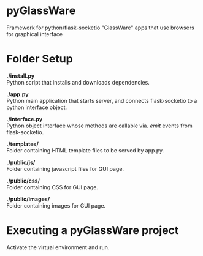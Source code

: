 # pyGlassWare
Framework for python/flask-socketio "GlassWare" apps that use browsers for graphical interface

# Folder Setup

**./install.py** \
Python script that installs and downloads dependencies.

**./app.py** \
Python main application that starts server, and connects flask-socketio to a python interface object.

**./interface.py** \
Python object interface whose methods are callable via. *emit* events from flask-socketio.

**./templates/** \
Folder containing HTML template files to be served by app.py.

**./public/js/** \
Folder containing javascript files for GUI page.

**./public/css/** \
Folder containing CSS for GUI page.

**./public/images/** \
Folder containing images for GUI page.

# Executing a pyGlassWare project

Activate the virtual environment and run.






<!-- -->

